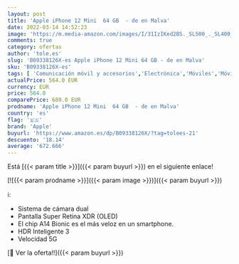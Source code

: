 ```yaml
---
layout: post
title: 'Apple iPhone 12 Mini  64 GB  - de en Malva'
date: 2022-03-14 14:52:23
image: 'https://m.media-amazon.com/images/I/31IzIKed2BS._SL500_._SL400_.jpg'
comments: true
category: ofertas
author: 'tole.es'
slug: 'B09338126X-es Apple iPhone 12 Mini 64 GB - de en Malva'
sku: 'B09338126X-es'
tags: [ 'Comunicación móvil y accesorios','Electrónica','Móviles','Móviles y smartphones libres','apple','iphone', ]
actualPrice: 564.0 EUR
currency: EUR
price: 564.0
comparePrice: 689.0 EUR
prodname: 'Apple iPhone 12 Mini  64 GB  - de en Malva'
country: 'es'
flag: '🇪🇸'
brand: 'Apple'
buyurl: 'https://www.amazon.es/dp/B09338126X/?tag=tolees-21'
descuento: '18.14'
average: '672.666'
---
```


Está [{{< param title >}}]({{< param buyurl >}}) en el siguiente enlace!

[![{{< param prodname >}}]({{< param image >}})]({{< param buyurl >}})

ℹ️:

- Sistema de cámara dual
- Pantalla Super Retina XDR (OLED)
- El chip A14 Bionic es el más veloz en un smartphone.
- HDR Inteligente 3
- Velocidad 5G

[🛒 Ver la oferta!!]({{< param buyurl >}})
